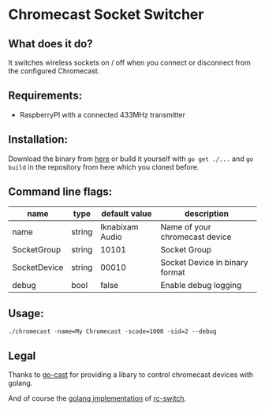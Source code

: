 # Chromecast Socket Switcher

## What does it do?

It switches wireless sockets on / off when you connect or disconnect from the configured Chromecast.

## Requirements:

- RaspberryPI with a connected 433MHz transmitter

## Installation:

Download the binary from [here](https://github.com/maxibanki/chromecast-socket-switcher/releases/download/v1.1.0/chromecast_linux_armv6.zip) or build it yourself with `go get ./...` and `go build` in the repository from here which you cloned before.

## Command line flags:

| name | type | default value | description | 
|----|----|----|----|
| name | string | Iknabixam Audio | Name of your chromecast device |
| SocketGroup| string | 10101 | Socket Group |
| SocketDevice | string | 00010 | Socket Device in binary format |
| debug| bool | false | Enable debug logging |

## Usage:

`./chromecast -name=My Chromecast -scode=1000 -sid=2 --debug`

## Legal

Thanks to [go-cast](https://github.com/barnybug/go-cast) for providing a libary to control chromecast devices with golang.

And of course the [golang implementation](https://github.com/rck/rcswitch) of [rc-switch](https://github.com/sui77/rc-switch).